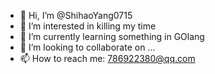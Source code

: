 - 👋 Hi, I’m @ShihaoYang0715
- 👀 I’m interested in killing my time
- 🌱 I’m currently learning something in GOlang
- 💞️ I’m looking to collaborate on ...
- 📫 How to reach me: 786922380@qq.com

<!---
ShihaoYang0715/ShihaoYang0715 is a ✨ special ✨ repository because its `README.md` (this file) appears on your GitHub profile.
You can click the Preview link to take a look at your changes.
--->
